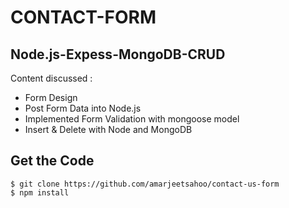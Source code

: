 # CONTACT-FORM
## Node.js-Expess-MongoDB-CRUD

Content discussed : 
 - Form Design 
 - Post Form Data into Node.js
 - Implemented Form Validation with mongoose model
 - Insert & Delete with Node and MongoDB

## Get the Code

```
$ git clone https://github.com/amarjeetsahoo/contact-us-form
$ npm install
```